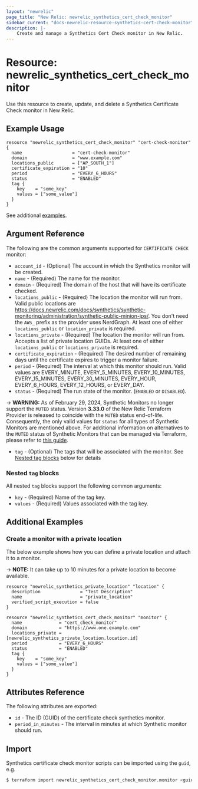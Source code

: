 ```yaml
---
layout: "newrelic"
page_title: "New Relic: newrelic_synthetics_cert_check_monitor"
sidebar_current: "docs-newrelic-resource-synthetics-cert-check-monitor"
description: |-
    Create and manage a Synthetics Cert Check monitor in New Relic.
---
```


# Resource: newrelic\_synthetics\_cert\_check\_monitor

Use this resource to create, update, and delete a Synthetics Certificate Check monitor in New Relic.

## Example Usage

```hcl
resource "newrelic_synthetics_cert_check_monitor" "cert-check-monitor" {
  name                   = "cert-check-monitor"
  domain                 = "www.example.com"
  locations_public       = ["AP_SOUTH_1"]
  certificate_expiration = "10"
  period                 = "EVERY_6_HOURS"
  status                 = "ENABLED"
  tag {
    key    = "some_key"
    values = ["some_value"]
  }
}
```
See additional [examples](#additional-examples).

## Argument Reference

The following are the common arguments supported for `CERTIFICATE CHECK` monitor:

* `account_id` - (Optional) The account in which the Synthetics monitor will be created.
* `name` - (Required) The name for the monitor.
* `domain` - (Required) The domain of the host that will have its certificate checked.
* `locations_public` - (Required) The location the monitor will run from. Valid public locations are https://docs.newrelic.com/docs/synthetics/synthetic-monitoring/administration/synthetic-public-minion-ips/. You don't need the `AWS_` prefix as the provider uses NerdGraph. At least one of either `locations_public` or `location_private` is required.
* `locations_private` - (Required) The location the monitor will run from. Accepts a list of private location GUIDs. At least one of either `locations_public` or `locations_private` is required.
* `certificate_expiration` - (Required) The desired number of remaining days until the certificate expires to trigger a monitor failure.
* `period` - (Required) The interval at which this monitor should run. Valid values are EVERY_MINUTE, EVERY_5_MINUTES, EVERY_10_MINUTES, EVERY_15_MINUTES, EVERY_30_MINUTES, EVERY_HOUR, EVERY_6_HOURS, EVERY_12_HOURS, or EVERY_DAY.
* `status` - (Required) The run state of the monitor. (`ENABLED` or `DISABLED`).

-> **WARNING:** As of February 29, 2024, Synthetic Monitors no longer support the `MUTED` status. Version **3.33.0** of the New Relic Terraform Provider is released to coincide with the `MUTED` status end-of-life. Consequently, the only valid values for `status` for all types of Synthetic Monitors are mentioned above. For additional information on alternatives to the `MUTED` status of Synthetic Monitors that can be managed via Terraform, please refer to [this guide](https://registry.terraform.io/providers/newrelic/newrelic/latest/docs/guides/upcoming_synthetics_muted_status_eol_guide).

* `tag` - (Optional) The tags that will be associated with the monitor. See [Nested tag blocks](#nested-tag-blocks) below for details

### Nested `tag` blocks

All nested `tag` blocks support the following common arguments:

* `key` - (Required) Name of the tag key.
* `values` - (Required) Values associated with the tag key.

## Additional Examples

### Create a monitor with a private location

The below example shows how you can define a private location and attach it to a monitor. 

-> **NOTE:** It can take up to 10 minutes for a private location to become available.

```hcl
resource "newrelic_synthetics_private_location" "location" {
  description               = "Test Description"
  name                      = "private_location"
  verified_script_execution = false
}

resource "newrelic_synthetics_cert_check_monitor" "monitor" {
  name              = "cert_check_monitor"
  domain            = "https://www.one.example.com"
  locations_private = [newrelic_synthetics_private_location.location.id]
  period            = "EVERY_6_HOURS"
  status            = "ENABLED"
  tag {
    key    = "some_key"
    values = ["some_value"]
  }
}
```

## Attributes Reference

The following attributes are exported:

* `id` - The ID (GUID) of the certificate check synthetics monitor.
* `period_in_minutes` - The interval in minutes at which Synthetic monitor should run.

## Import

Synthetics certificate check monitor scripts can be imported using the `guid`, e.g.

```bash
$ terraform import newrelic_synthetics_cert_check_monitor.monitor <guid>
```
